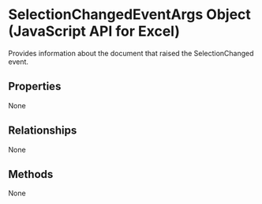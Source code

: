 # SelectionChangedEventArgs Object (JavaScript API for Excel)

Provides information about the document that raised the SelectionChanged event.

## Properties

None

## Relationships
None


## Methods
None

